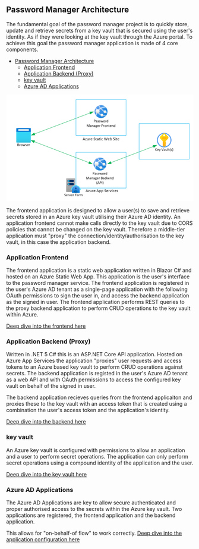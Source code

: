 ## Password Manager Architecture

The fundamental goal of the password manager project is to quickly store, update and retrieve secrets from a key vault that is secured using the user's identity. As if they were looking at the key vault through the Azure portal. To achieve this goal the password manager application is made of 4 core components.

- [Password Manager Architecture](#password-manager-architecture)
  - [Application Frontend](#application-frontend)
  - [Application Backend (Proxy)](#application-backend-proxy)
  - [key vault](#key-vault)
  - [Azure AD Applications](#azure-ad-applications)


![Passman Architecture](/docs/images/passman-architecture.png)

The frontend application is designed to allow a user(s) to save and retrieve secrets stored in an Azure key vault utilising their Azure AD identity. An application frontend cannot make calls directly to the key vault due to CORS policies that cannot be changed on the key vault. Therefore a middle-tier application must "proxy" the connection/identity/authorisation to the key vault, in this case the application backend.

### Application Frontend
The frontend application is a static web application written in Blazor C# and hosted on an Azure Static Web App. This application is the user's interface to the password manager service. The frontend application is registered in the user's Azure AD tenant as a single-page application with the following OAuth permissions to sign the user in, and access the backend application as the signed in user.
The frontend application performs REST queries to the proxy backend application to perform CRUD operations to the key vault within Azure.

[Deep dive into the frontend here](/docs/architecture/frontend/readme.md)

### Application Backend (Proxy)
Written in .NET 5 C# this is an ASP.NET Core API application. Hosted on Azure App Services the application "proxies" user requests and access tokens to an Azure based key vault to perform CRUD operations against secrets. The backend application is registed in the user's Azure AD tenant as a web API and with OAuth permissions to access the configured key vault on behalf of the signed in user.

The backend application recieves queries from the frontend applicaiton and proxies these to the key vault with an access token that is created using a combination the user's access token and the application's identity. 

[Deep dive into the backend here](/docs/architecture/backend/readme.md)

### key vault
An Azure key vault is configured with permissions to allow an application and a user to perform secret operations. The application can only perform secret operations using a compound identity of the application and the user.

[Deep dive into the key vault here](/docs/architecture/keyvault/readme.md)

### Azure AD Applications
The Azure AD Applications are key to allow secure authenticated and proper authorised access to the secrets within the Azure key vault. Two applications are registered, the frontend application and the backend application.

This allows for "on-behalf-of flow" to work correctly. [Deep dive into the application configuration here](/docs/architecture/auth/readme.md)
